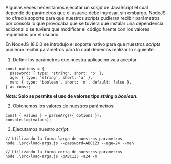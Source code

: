 Algunas veces necesitamos ejecutar un *script* de JavaScript el cual depende de parámetros que el usuario debe ingresar, sin embargo, NodeJS no ofrecía soporte para que nuestros *scripts* pudieran recibir parámetros por consola lo que provocaba que se tuviera que instalar una dependencia adicional o se tuviera que modificar el código fuente con los valores requeridos por el usuario.

En NodeJS 18.0.0 se introdujo el soporte nativo para que nuestros *scripts* pudieran recibir parámetros para lo cual debemos realizar lo siguiente:

1. Definir los parámetros que nuestra aplicación va a aceptar.

```
const options = {
  password: { type: 'string', short: 'p' },
  age: { type: 'string', short: 'a' },
  men: { type: 'boolean', short: 'm', default: false },
} as const;
```

**Nota: Solo se permite el uso de valores tipo *string* o *boolean*.**

2. Obtenemos los valores de nuestros parámetros:

```
const { values } = parseArgs({ options });
console.log(values);
```

3. Ejecutamos nuestro *script*:

```
// Utilizando la forma larga de nuestros parametros
node .\src\load-args.js --password=ABC123 --age=24 --men

// Utilizando la forma corta de nuestros parametros
node .\src\load-args.js -pABC123 -a24 -m
```
